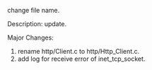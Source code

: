 change file name.

Description:
update.

Major Changes:
1. rename http/Client.c to http/Http_Client.c.
2. add log for receive error of inet_tcp_socket.